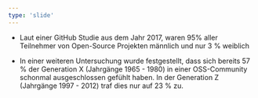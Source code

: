 ```yaml
---
type: 'slide'
---
```

- Laut einer GitHub Studie aus dem Jahr 2017, waren 95% aller Teilnehmer von Open-Source Projekten männlich und nur 3 % weiblich

- In einer weiteren Untersuchung wurde festgestellt, dass sich bereits 57 % der Generation X (Jahrgänge 1965 - 1980) in einer OSS-Community schonmal ausgeschlossen gefühlt haben. In der Generation Z (Jahrgänge 1997 - 2012) traf dies nur auf 23 % zu.